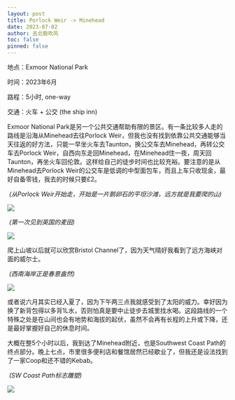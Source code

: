 ```yaml
---
layout: post
title: Porlock Weir -> Minehead
date: 2023-07-02
author: 去北极吹风
toc: false
pinned: false
---
```





地点：Exmoor National Park

时间：2023年6月

路程：5小时, one-way

交通：火车 + 公交 (the ship inn)

Exmoor National Park是另一个公共交通帮助有限的景区。有一条比较多人走的路线是沿海从Minehead去往Porlock Weir，但我也没有找到依靠公共交通能够当天往返的好方法，只能一早坐火车去Taunton，换公交车去Minehead，再转公交车去Porlock Weir，自西向东走回Minehead，在Minehead住一夜，周天回Taunton，再坐火车回伦敦。这样给自己的徒步时间也比较充裕。要注意的是从Minehead去Porlock Weir的公交车是低调的中型面包车，而且上车只收现金，最好自备零钱，我去的时候只要£2。

​	*(从Porlock Weir开始走，开始是一片鹅卵石的平坦沙滩，远方就是我要爬的山)*

![](https://raw.githubusercontent.com/wkm-um/wkm-um.github.io/master/images/exmoor_1.jpg)

​	*(第一次见到英国的麦田)*

![](https://raw.githubusercontent.com/wkm-um/wkm-um.github.io/master/images/exmoor_2.jpg)

爬上山坡以后就可以欣赏Bristol Channel了，因为天气晴好我看到了远方海峡对面的威尔士。

​	*(西南海岸正是春意盎然)*

![](https://raw.githubusercontent.com/wkm-um/wkm-um.github.io/master/images/exmoor_3.jpg)

或者说六月其实已经入夏了，因为下午两三点我就感受到了太阳的威力。幸好因为换了新背包得以多背1L水，否则怕真是要中止徒步去城里找水喝。这段路线的一个特殊之处是在山间也会有地势和海拔的起伏，虽然不会再有长程的上升或下降，还是最好掌握好自己的休息时间。

大概在整5个小时以后，我到达了Minehead附近，也是Southwest Coast Path的终点部分。晚上七点，市里很多便利店和餐馆居然已经歇业了，但我还是设法找到了一家Coop和还不错的Kebab。

​	*(SW Coast Path标志雕塑)*

![](https://raw.githubusercontent.com/wkm-um/wkm-um.github.io/master/images/exmoor_4.jpg)
